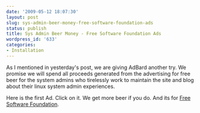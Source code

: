 ```yaml
---
date: '2009-05-12 18:07:30'
layout: post
slug: sys-admin-beer-money-free-software-foundation-ads
status: publish
title: Sys Admin Beer Money - Free Software Foundation Ads
wordpress_id: '633'
categories:
- Installation
---
```


As I mentioned in yesterday's post, we are giving AdBard another try.  We promise we will spend all proceeds generated from the advertising for free beer for the system admins who tirelessly work to maintain the site and blog about their linux system admin experiences.

Here is the first Ad.  Click on it.  We get more beer if you do.  And its for [Free Software Foundation](http://www.fsf.org/).






